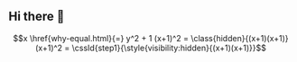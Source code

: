 ## Hi there 👋

<!--
**tmb/tmb** is a ✨ _special_ ✨ repository because its `README.md` (this file) appears on your GitHub profile.

Here are some ideas to get you started:

- 🔭 I’m currently working on ...
- 🌱 I’m currently learning ...
- 👯 I’m looking to collaborate on ...
- 🤔 I’m looking for help with ...
- 💬 Ask me about ...
- 📫 How to reach me: ...
- 😄 Pronouns: ...
- ⚡ Fun fact: ...
-->

```math
x \href{why-equal.html}{=} y^2 + 1

(x+1)^2 = \class{hidden}{(x+1)(x+1)}

(x+1)^2 = \cssId{step1}{\style{visibility:hidden}{(x+1)(x+1)}}
```

